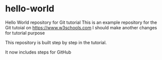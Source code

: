 # hello-world
Hello World repository for Git tutorial
This is an example repository for the Git tutoial on https://www.w3schools.com
I should make another changes for tutorial purpose

This repository is built step by step in the tutorial.

It now includes steps for GitHub
